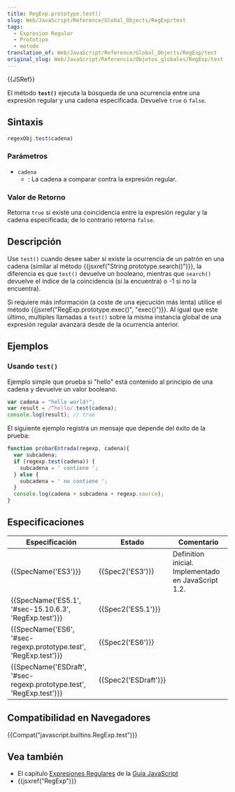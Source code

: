```yaml
---
title: RegExp.prototype.test()
slug: Web/JavaScript/Reference/Global_Objects/RegExp/test
tags:
  - Expresion Regular
  - Prototipo
  - metodo
translation_of: Web/JavaScript/Reference/Global_Objects/RegExp/test
original_slug: Web/JavaScript/Referencia/Objetos_globales/RegExp/test
---
```

{{JSRef}}

El método **`test()`** ejecuta la búsqueda de una ocurrencia entre una expresión regular y una cadena especificada. Devuelve `true` o `false`.

## Sintaxis

```js
regexObj.test(cadena)
```

### Parámetros

- `cadena`
  - : La cadena a comparar contra la expresión regular.

### Valor de Retorno

Retorna `true` si existe una coincidencia entre la expresión regular y la cadena especificada; de lo contrario retorna `false`.

## Descripción

Use `test()` cuando desee saber si existe la ocurrencia de un patrón en una cadena (similar al método {{jsxref("String.prototype.search()")}}, la diferencia es que `test()` devuelve un booleano, mientras que `search()` devuelve el índice de la coincidencia (si la encuentra) o -1 si no la encuentra).

Si requiere más información (a coste de una ejecución más lenta) utilice el método {{jsxref("RegExp.prototype.exec()", "exec()")}}. Al igual que este último, multiples llamadas a `test()` sobre la misma instancia global de una expresión regular avanzará desde de la ocurrencia anterior.

## Ejemplos

### Usando `test()`

Ejemplo simple que prueba si "hello" está contenido al principio de una cadena y devuelve un valor booleano.

```js
var cadena = "hello world!";
var result = /^hello/.test(cadena);
console.log(result); // true
```

El siguiente ejemplo registra un mensaje que depende del éxito de la prueba:

```js
function probarEntrada(regexp, cadena){
  var subcadena;
  if (regexp.test(cadena)) {
    subcadena = ' contiene ';
  } else {
    subcadena = ' no contiene ';
  }
  console.log(cadena + subcadena + regexp.source);
}
```

## Especificaciones

| Especificación                                                                               | Estado                       | Comentario                                          |
| -------------------------------------------------------------------------------------------- | ---------------------------- | --------------------------------------------------- |
| {{SpecName('ES3')}}                                                                     | {{Spec2('ES3')}}         | Definition inicial. Implementado en JavaScript 1.2. |
| {{SpecName('ES5.1', '#sec-15.10.6.3', 'RegExp.test')}}                     | {{Spec2('ES5.1')}}     |                                                     |
| {{SpecName('ES6', '#sec-regexp.prototype.test', 'RegExp.test')}}         | {{Spec2('ES6')}}         |                                                     |
| {{SpecName('ESDraft', '#sec-regexp.prototype.test', 'RegExp.test')}} | {{Spec2('ESDraft')}} |                                                     |

## Compatibilidad en Navegadores

{{Compat("javascript.builtins.RegExp.test")}}

## Vea también

- El capítulo [Expresiones Regulares](/es/docs/Web/JavaScript/Guide/Regular_Expressions) de la [Guía JavaScript](/es/docs/Web/JavaScript/Guide)
- {{jsxref("RegExp")}}
